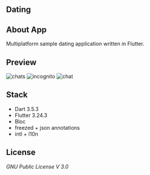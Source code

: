 **Dating**
-----------------

## **About App**
Multiplatform sample dating application written in Flutter.

## **Preview**

<img src="https://i.ibb.co/FWQLmvz/image.png" alt="chats">

<img src="https://i.ibb.co/stX38xJ/image.png" alt="incognito">

<img src="https://i.ibb.co/8gZpDSj/image.png" alt="chat">

## **Stack**

<ul>
    <li>Dart 3.5.3</li>
    <li>Flutter 3.24.3</li>
    <li>Bloc</li>
    <li>freezed + json annotations</li>
    <li>intl + l10n</li>
</ul>

## **License**
*GNU Public License V 3.0*
